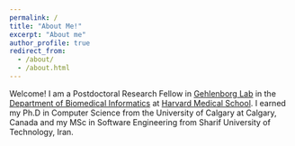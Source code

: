 ```yaml
---
permalink: /
title: "About Me!"
excerpt: "About me"
author_profile: true
redirect_from: 
  - /about/
  - /about.html
---
```


Welcome! I am a Postdoctoral Research Fellow in [Gehlenborg Lab](http://gehlenborglab.org/) in the [Department of Biomedical Informatics](http://dbmi.hms.harvard.edu/) at [Harvard Medical School](http://hms.harvard.edu/). I earned my Ph.D in Computer Science from the University of Calgary at Calgary, Canada and my MSc in Software Engineering from Sharif University of Technology, Iran.

